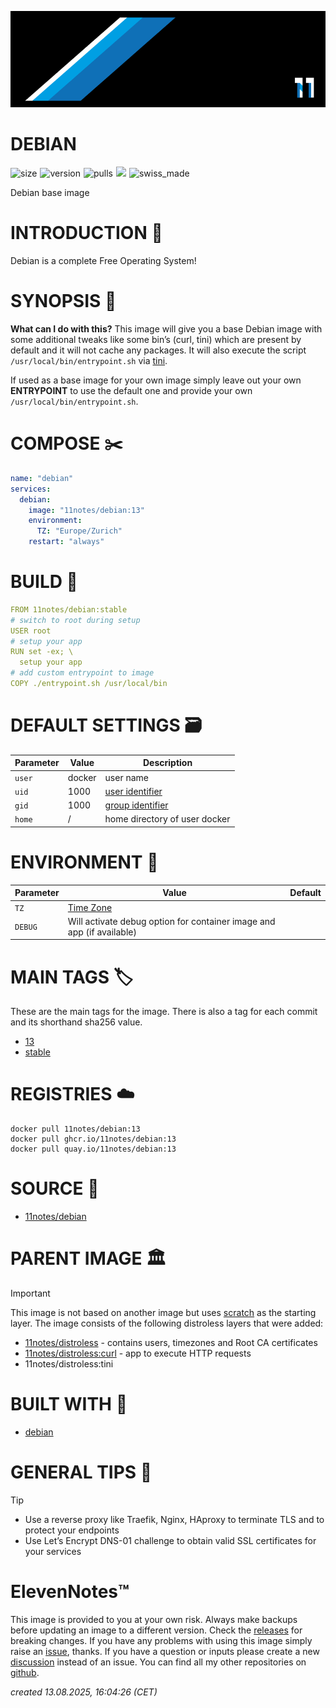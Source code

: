 ![banner](https://github.com/11notes/defaults/blob/main/static/img/banner.png?raw=true)

# DEBIAN
![size](https://img.shields.io/docker/image-size/11notes/debian/13?color=0eb305)![5px](https://github.com/11notes/defaults/blob/main/static/img/transparent5x2px.png?raw=true)![version](https://img.shields.io/docker/v/11notes/debian/13?color=eb7a09)![5px](https://github.com/11notes/defaults/blob/main/static/img/transparent5x2px.png?raw=true)![pulls](https://img.shields.io/docker/pulls/11notes/debian?color=2b75d6)![5px](https://github.com/11notes/defaults/blob/main/static/img/transparent5x2px.png?raw=true)[<img src="https://img.shields.io/github/issues/11notes/docker-DEBIAN?color=7842f5">](https://github.com/11notes/docker-DEBIAN/issues)![5px](https://github.com/11notes/defaults/blob/main/static/img/transparent5x2px.png?raw=true)![swiss_made](https://img.shields.io/badge/Swiss_Made-FFFFFF?labelColor=FF0000&logo=data:image/svg%2bxml;base64,PHN2ZyB2ZXJzaW9uPSIxIiB3aWR0aD0iNTEyIiBoZWlnaHQ9IjUxMiIgdmlld0JveD0iMCAwIDMyIDMyIiB4bWxucz0iaHR0cDovL3d3dy53My5vcmcvMjAwMC9zdmciPgogIDxyZWN0IHdpZHRoPSIzMiIgaGVpZ2h0PSIzMiIgZmlsbD0idHJhbnNwYXJlbnQiLz4KICA8cGF0aCBkPSJtMTMgNmg2djdoN3Y2aC03djdoLTZ2LTdoLTd2LTZoN3oiIGZpbGw9IiNmZmYiLz4KPC9zdmc+)

Debian base image

# INTRODUCTION 📢

Debian is a complete Free Operating System!

# SYNOPSIS 📖
**What can I do with this?** This image will give you a base Debian image with some additional tweaks like some bin’s (curl, tini) which are present by default and it will not cache any packages. It will also execute the script ```/usr/local/bin/entrypoint.sh``` via [tini](https://github.com/krallin/tini).

If used as a base image for your own image simply leave out your own **ENTRYPOINT** to use the default one and provide your own ```/usr/local/bin/entrypoint.sh```.

# COMPOSE ✂️
```yaml
name: "debian"
services:
  debian:
    image: "11notes/debian:13"
    environment:
      TZ: "Europe/Zurich"
    restart: "always"
```

# BUILD 🚧
```yaml
FROM 11notes/debian:stable
# switch to root during setup
USER root
# setup your app
RUN set -ex; \
  setup your app
# add custom entrypoint to image
COPY ./entrypoint.sh /usr/local/bin
```

# DEFAULT SETTINGS 🗃️
| Parameter | Value | Description |
| --- | --- | --- |
| `user` | docker | user name |
| `uid` | 1000 | [user identifier](https://en.wikipedia.org/wiki/User_identifier) |
| `gid` | 1000 | [group identifier](https://en.wikipedia.org/wiki/Group_identifier) |
| `home` | / | home directory of user docker |

# ENVIRONMENT 📝
| Parameter | Value | Default |
| --- | --- | --- |
| `TZ` | [Time Zone](https://en.wikipedia.org/wiki/List_of_tz_database_time_zones) | |
| `DEBUG` | Will activate debug option for container image and app (if available) | |

# MAIN TAGS 🏷️
These are the main tags for the image. There is also a tag for each commit and its shorthand sha256 value.

* [13](https://hub.docker.com/r/11notes/debian/tags?name=13)
* [stable](https://hub.docker.com/r/11notes/debian/tags?name=stable)

# REGISTRIES ☁️
```
docker pull 11notes/debian:13
docker pull ghcr.io/11notes/debian:13
docker pull quay.io/11notes/debian:13
```

# SOURCE 💾
* [11notes/debian](https://github.com/11notes/docker-DEBIAN)

# PARENT IMAGE 🏛️
> [!IMPORTANT]
>This image is not based on another image but uses [scratch](https://hub.docker.com/_/scratch) as the starting layer.
>The image consists of the following distroless layers that were added:
>* [11notes/distroless](https://github.com/11notes/docker-distroless/blob/master/arch.dockerfile) - contains users, timezones and Root CA certificates
>* [11notes/distroless:curl](https://github.com/11notes/docker-distroless/blob/master/curl.dockerfile) - app to execute HTTP requests
>* 11notes/distroless:tini

# BUILT WITH 🧰
* [debian](https://debianlinux.org)

# GENERAL TIPS 📌
> [!TIP]
>* Use a reverse proxy like Traefik, Nginx, HAproxy to terminate TLS and to protect your endpoints
>* Use Let’s Encrypt DNS-01 challenge to obtain valid SSL certificates for your services

# ElevenNotes™️
This image is provided to you at your own risk. Always make backups before updating an image to a different version. Check the [releases](https://github.com/11notes/docker-debian/releases) for breaking changes. If you have any problems with using this image simply raise an [issue](https://github.com/11notes/docker-debian/issues), thanks. If you have a question or inputs please create a new [discussion](https://github.com/11notes/docker-debian/discussions) instead of an issue. You can find all my other repositories on [github](https://github.com/11notes?tab=repositories).

*created 13.08.2025, 16:04:26 (CET)*